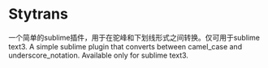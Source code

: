 # Stytrans
一个简单的sublime插件，用于在驼峰和下划线形式之间转换。仅可用于sublime text3.
A simple sublime plugin that converts between camel_case and underscore_notation. Available only for sublime text3.
